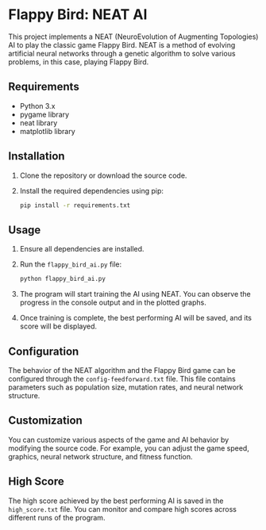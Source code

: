 # Flappy Bird: NEAT AI

This project implements a NEAT (NeuroEvolution of Augmenting Topologies) AI to play the classic game Flappy Bird. NEAT is a method of evolving artificial neural networks through a genetic algorithm to solve various problems, in this case, playing Flappy Bird.

## Requirements

- Python 3.x
- pygame library
- neat library
- matplotlib library

## Installation

1. Clone the repository or download the source code.
2. Install the required dependencies using pip:

    ```bash
    pip install -r requirements.txt
    ```

## Usage

1. Ensure all dependencies are installed.
2. Run the `flappy_bird_ai.py` file:

    ```bash
    python flappy_bird_ai.py
    ```

3. The program will start training the AI using NEAT. You can observe the progress in the console output and in the plotted graphs.
4. Once training is complete, the best performing AI will be saved, and its score will be displayed.

## Configuration

The behavior of the NEAT algorithm and the Flappy Bird game can be configured through the `config-feedforward.txt` file. This file contains parameters such as population size, mutation rates, and neural network structure.

## Customization

You can customize various aspects of the game and AI behavior by modifying the source code. For example, you can adjust the game speed, graphics, neural network structure, and fitness function.

## High Score

The high score achieved by the best performing AI is saved in the `high_score.txt` file. You can monitor and compare high scores across different runs of the program.


